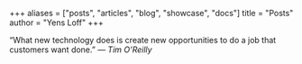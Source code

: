 +++
aliases = ["posts", "articles", "blog", "showcase", "docs"]
title = "Posts"
author = "Yens Loff"
+++

“What new technology does is create new opportunities to do a job that customers want done.” ― *Tim O’Reilly*